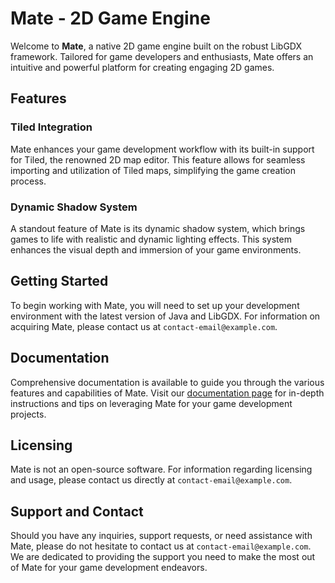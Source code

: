 # Mate - 2D Game Engine

Welcome to **Mate**, a native 2D game engine built on the robust LibGDX framework. Tailored for game developers and enthusiasts, Mate offers an intuitive and powerful platform for creating engaging 2D games.

## Features

### Tiled Integration
Mate enhances your game development workflow with its built-in support for Tiled, the renowned 2D map editor. This feature allows for seamless importing and utilization of Tiled maps, simplifying the game creation process.

### Dynamic Shadow System
A standout feature of Mate is its dynamic shadow system, which brings games to life with realistic and dynamic lighting effects. This system enhances the visual depth and immersion of your game environments.

## Getting Started

To begin working with Mate, you will need to set up your development environment with the latest version of Java and LibGDX. For information on acquiring Mate, please contact us at `contact-email@example.com`.

## Documentation

Comprehensive documentation is available to guide you through the various features and capabilities of Mate. Visit our [documentation page](link-to-documentation) for in-depth instructions and tips on leveraging Mate for your game development projects.

## Licensing

Mate is not an open-source software. For information regarding licensing and usage, please contact us directly at `contact-email@example.com`.

## Support and Contact

Should you have any inquiries, support requests, or need assistance with Mate, please do not hesitate to contact us at `contact-email@example.com`. We are dedicated to providing the support you need to make the most out of Mate for your game development endeavors.
